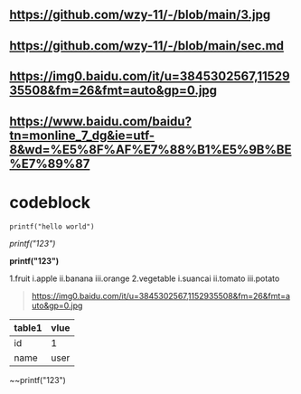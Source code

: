 ## https://github.com/wzy-11/-/blob/main/3.jpg

## https://github.com/wzy-11/-/blob/main/sec.md

## https://img0.baidu.com/it/u=3845302567,1152935508&fm=26&fmt=auto&gp=0.jpg

## https://www.baidu.com/baidu?tn=monline_7_dg&ie=utf-8&wd=%E5%8F%AF%E7%88%B1%E5%9B%BE%E7%89%87

<h1>codeblock</h1>

`printf("hello world")`

*printf("123")*

**printf("123")**

1.fruit
  i.apple
  ii.banana
  iii.orange
2.vegetable
  i.suancai
  ii.tomato
  iii.potato
  
>https://img0.baidu.com/it/u=3845302567,1152935508&fm=26&fmt=auto&gp=0.jpg

|table1|vlue|
|--|--|
| id | 1 |
| name | user |

~~printf("123")

